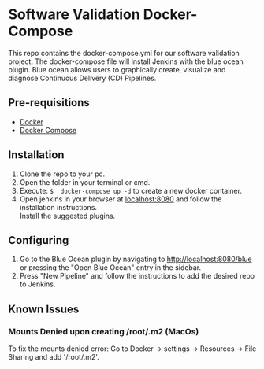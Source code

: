 # Software Validation Docker-Compose
This repo contains the docker-compose.yml for our software validation project. The docker-compose file will install Jenkins with the blue ocean plugin. Blue ocean allows users to graphically create, visualize and diagnose Continuous Delivery (CD) Pipelines.

## Pre-requisitions
- [Docker](https://docs.docker.com/get-docker/)
- [Docker Compose](https://docs.docker.com/compose/install/)

## Installation
1.  Clone the repo to your pc.
2.  Open the folder in your terminal or cmd.
3.  Execute: `$  docker-compose up -d` to create a new docker container.
4.  Open jenkins in your browser at [localhost:8080](http://localhost:8080) and follow the installation instructions.<br>Install the suggested plugins.

## Configuring
1. Go to the Blue Ocean plugin by navigating to [http://localhost:8080/blue](http://localhost:8080/blue) or pressing the "Open Blue Ocean" entry in the sidebar.
2. Press "New Pipeline" and follow the instructions to add the desired repo to Jenkins.

## Known Issues
### Mounts Denied upon creating /root/.m2 (MacOs)
To fix the mounts denied error:
Go to Docker -> settings -> Resources -> File Sharing and add '/root/.m2'.